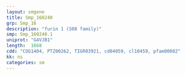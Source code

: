 ```yaml
---
layout: smgene
title: Smp_160240
grp: Smp_16
description: "furin 1 (S08 family)"
smp: Smp_160240.1
uniprot: "G4VJB1"
length:  1668
cdd: "COG1404, PTZ00262, TIGR03921, cd04059, cl10459, pfam00082"
kk: ns
categories: sm
---
```

